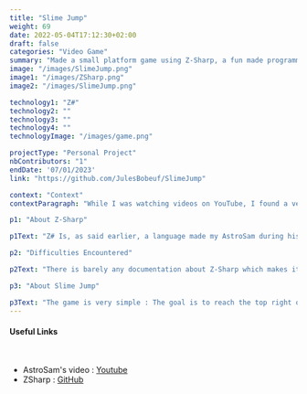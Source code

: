 ```yaml
---
title: "Slime Jump"
weight: 69
date: 2022-05-04T17:12:30+02:00
draft: false
categories: "Video Game"
summary: "Made a small platform game using Z-Sharp, a fun made programming language."
image: "/images/SlimeJump.png"
image1: "/images/ZSharp.png"
image2: "/images/SlimeJump.png"

technology1: "Z#"
technology2: ""
technology3: ""
technology4: ""
technologyImage: "/images/game.png"

projectType: "Personal Project"
nbContributors: "1"
endDate: '07/01/2023'
link: "https://github.com/JulesBobeuf/SlimeJump"

context: "Context"
contextParagraph: "While I was watching videos on YouTube, I found a very uncommon video which quickly took my intention : 'Making My Own Programming Language and Coding a Game in It' by AstroSam. After watching the video, I knew I had to try this language and to do a small project with it. This is how I got the idea to make Slime Jump."

p1: "About Z-Sharp"

p1Text: "Z# Is, as said earlier, a language made my AstroSam during his free time, just for fun. The language is not finished at all and it does not seem like it will be updated at the moment. The language is very limiting which made it complicated to find a game to make. There is no for loops, no lists, it's not optimised and so on. Although it has a lot of negative aspects, it's very easy to make a graphic interface with it, which is it's main goal anyways. As a whole, it's a wonderful idea i think, which is mainly why I decided to do a project using Z#. However, it's quite hard to program anything with it. Also, Just for your information, Slime Jump is coded with Z-Sharp v2.1.3-alpha."

p2: "Difficulties Encountered"

p2Text: "There is barely any documentation about Z-Sharp which makes it hard to know what's possible to do or not. Also, there is no libraries for the language, which means you must go full native. My biggest issue was with the GUI : The way it works is as follow : You initialize it in the main method, using a command. Then, you must implement two functions Start() and Update(). Start will be called once after the initialization, then Update will be called every frame. Because of this, any Sprite you'd like to Display after a certain event will either not stay displayed for a long time or just not work. Which is why you must display everything at the beginning, which limits your choices a lot. I've tried to use other functions but it would not work. This limited my options a lot, but I still figured out how to make that game work."

p3: "About Slime Jump"

p3Text: "The game is very simple : The goal is to reach the top right of the screen, on the ladder. There is only 1 level because of the language restrictions. You get to move left with A, right with D, you sprint with L Control and jump with space. That's literally it, except that the slime block does some special things! Anyways, I loved to work on this project, which is why I thought I should share it here."
---
```


#### Useful Links 
&nbsp;
- AstroSam's video : [Youtube](https://youtu.be/JP9n5wHyemU)
- ZSharp : [GitHub](https://github.com/sam-astro/Z-Sharp)